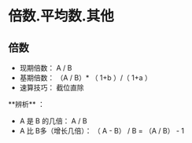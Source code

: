 # 倍数.平均数.其他

## 倍数

*  现期倍数： A / B
* 基期倍数： （A / B）\* （ 1+b ）/（ 1+a ） 
* 速算技巧： 截位直除

\*\*辨析\*\* ：

* A 是 B 的几倍： A / B
* A 比 B多（增长几倍）： （ A - B） / B =  （A / B） - 1

 











